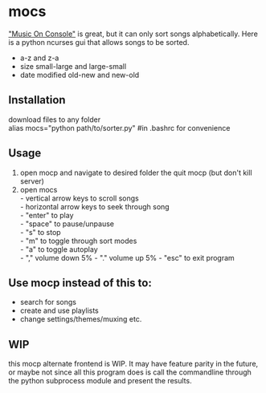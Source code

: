 # mocs
["Music On Console"](https://github.com/jonsafari/mocp) is great, but it can only sort songs alphabetically.
Here is a python ncurses gui that allows songs to be sorted.
  - a-z and z-a
  - size small-large and large-small
  - date modified old-new and new-old
  
  ## Installation
  download files to any folder <br>
  alias mocs="python path/to/sorter.py" #in .bashrc for convenience
  
## Usage
  1. open mocp and navigate to desired folder the quit mocp (but don't kill server)
  2. open mocs <br>
    - vertical arrow keys to scroll songs <br>
    - horizontal arrow keys to seek through song <br>
    - "enter" to play <br>
    - "space" to pause/unpause <br>
    - "s" to stop <br>
    - "m" to toggle through sort modes <br>
    - "a" to toggle autoplay <br>
    - "," volume down 5%
    - "." volume up 5%
    - "esc" to exit program <br>

## Use mocp instead of this to:
  - search for songs
  - create and use playlists
  - change settings/themes/muxing etc.

## WIP <br>
this mocp alternate frontend is WIP. It may have feature parity in the future, or maybe not since all this program does is call the commandline through the python subprocess module and present the results.

